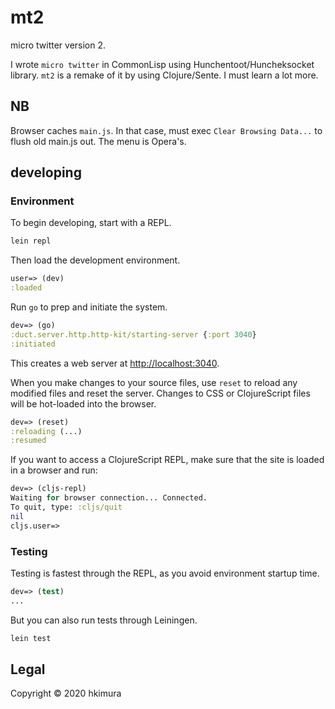 # mt2

micro twitter version 2.

I wrote `micro twitter` in CommonLisp using Hunchentoot/Huncheksocket library.
`mt2` is a remake of it by using Clojure/Sente.
I must learn a lot more.

## **NB**

Browser caches `main.js`.
In that case, must exec `Clear Browsing Data...` to flush old main.js out.
The menu is Opera's.

## developing

### Environment

To begin developing, start with a REPL.

```sh
lein repl
```

Then load the development environment.

```clojure
user=> (dev)
:loaded
```

Run `go` to prep and initiate the system.

```clojure
dev=> (go)
:duct.server.http.http-kit/starting-server {:port 3040}
:initiated
```

This creates a web server at <http://localhost:3040>.

When you make changes to your source files, use `reset` to reload any
modified files and reset the server. Changes to CSS or ClojureScript
files will be hot-loaded into the browser.

```clojure
dev=> (reset)
:reloading (...)
:resumed
```

If you want to access a ClojureScript REPL, make sure that the site is loaded
in a browser and run:

```clojure
dev=> (cljs-repl)
Waiting for browser connection... Connected.
To quit, type: :cljs/quit
nil
cljs.user=>
```

### Testing

Testing is fastest through the REPL, as you avoid environment startup
time.

```clojure
dev=> (test)
...
```

But you can also run tests through Leiningen.

```sh
lein test
```

## Legal

Copyright © 2020 hkimura
